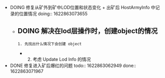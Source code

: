 - DOING 修复从矿外到矿中LOD位置和状态变化 + 出矿后 HostArmyInfo 中记录的位置情况
  doing:: 1622863073655
	- DOING 解决在lod层操作时，创建object的情况
		-
		  1. 先找出什么情况下会创建 object
		-
		  2. 考虑 Update Lod Info 的情况
- DONE 修复进入矿后爆红的问题
  todo:: 1622863062949
  done:: 1622863071967